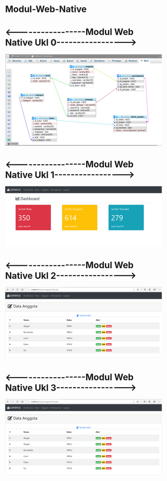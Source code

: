 # Modul-Web-Native
#
# <-----------------Modul Web Native Ukl 0----------------->
![Alt text](https://github.com/adellaaishwara/Modul-Web-Native/blob/master/Ukl%209.PNG)
#
# <-----------------Modul Web Native Ukl 1----------------->
![Alt text](https://github.com/adellaaishwara/Modul-Web-Native/blob/master/Ukl%201.PNG)
#
# <-----------------Modul Web Native Ukl 2----------------->
![Alt text](https://github.com/adellaaishwara/Modul-Web-Native/blob/master/Modul%20Ukl%202.PNG)
#
# <-----------------Modul Web Native Ukl 3----------------->
![Alt text](https://github.com/adellaaishwara/Modul-Web-Native/blob/master/anggota%20siperpus.PNG)
